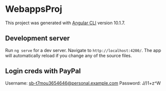 # WebappsProj

This project was generated with [Angular CLI](https://github.com/angular/angular-cli) version 10.1.7.

## Development server

Run `ng serve` for a dev server. Navigate to `http://localhost:4200/`. The app will automatically reload if you change any of the source files.

## Login creds with PayPal
Username: sb-t7mou3654646@personal.example.com
Password: J/)1+z^W
